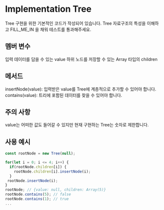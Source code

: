 # Implementation Tree

Tree 구현을 위한 기본적인 코드가 작성되어 있습니다. Tree 자료구조의 특성을 이해하고 FILL_ME_IN 을 채워 테스트를 통과해주세요.

## 멤버 변수

입력 데이터를 담을 수 있는 value
하위 노드를 저장할 수 있는 Array 타입의 children

## 메서드

insertNode(value): 입력받은 value를 Tree에 계층적으로 추가할 수 있어야 합니다.
contains(value): 트리에 포함된 데이터를 찾을 수 있어야 합니다.

## 주의 사항

value는 어떠한 값도 들어갈 수 있지만 현재 구현하는 Tree는 숫자로 제한합니다.

## 사용 예시

```js
const rootNode = new Tree(null);

for(let i = 0; i <= 4; i++) {
  if(rootNode.children[i]) {
    rootNode.children[i].insertNode(i);
  }
 rootNode.insertNode(i);
}
rootNode; // {value: null, children: Array(5)}
rootNode.contains(5); // false
rootNode.contains(1); // true
...
```

